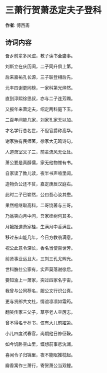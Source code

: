 # 三萧行贺萧丞定夫子登科

**作者**: 傅西斋

## 诗词内容

吾乡前辈多风谊，教子读书全盛事。

刘斯立在庆历间，二子同升俱上第。

后来嘉祐孔长源，三子联登相后先。

元丰四谢更同榜，一家科第光烨然。

直到淳熙徐思叔，亦与二子连芳躅。

又报年来萧定夫，绍定两科庭下玉。

二百年间能几家，刘家孔家无以加。

才名学行总名世，不但官爵称高华。

谢家独有民师著，徐家大无鸣诗句。

人道萧室父子三，前辈流风无让处。

萧公要是真醇儒，家无他物惟有书。

自家读了教儿读，夜半书声喧里闾。

造物负公还不贫，嘉定庚辰汉庭右。

此时二子已崭然，公曰吾心汝其懋。

果然相继取高科，二哥饶著与三哥。

乃翁笑向月中问，吾家桂树何其多。

月娥报道萧家桂，生满月中香满世。

移过东山能几年，今日方教翁满意。

祝公此意令深长，香名当使百世芳。

前贤事业远且大，三刘三孔尤辉光。

世科膴仕公家有，实声莫落谢徐后。

要知渝上一萧家，突过四家名宇宙。

我曾与公同荐名，服公文行识公真。

更与贤郎共文社，情谊凛凛如霜筠。

翻笑传家三父子，草亭老人空厉志。

曾不得名于荐书，仅有大儿前擢第。

小儿四度试春官，尚期他日修征鞍。

如今饥卧空山里，慨想前事悲汍澜。

喜闻令子归锦里，夜不能眠推枕起。

瓣香寓作三萧行，寄贺萧公当双鲤。

